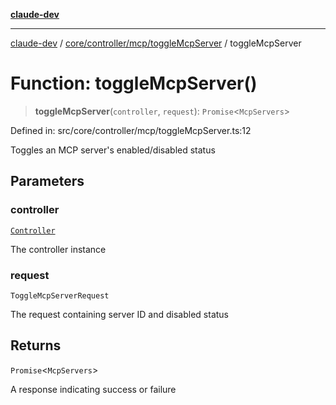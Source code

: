 [**claude-dev**](../../../../../README.md)

***

[claude-dev](../../../../../README.md) / [core/controller/mcp/toggleMcpServer](../README.md) / toggleMcpServer

# Function: toggleMcpServer()

> **toggleMcpServer**(`controller`, `request`): `Promise`\<`McpServers`\>

Defined in: src/core/controller/mcp/toggleMcpServer.ts:12

Toggles an MCP server's enabled/disabled status

## Parameters

### controller

[`Controller`](../../../classes/Controller.md)

The controller instance

### request

`ToggleMcpServerRequest`

The request containing server ID and disabled status

## Returns

`Promise`\<`McpServers`\>

A response indicating success or failure
